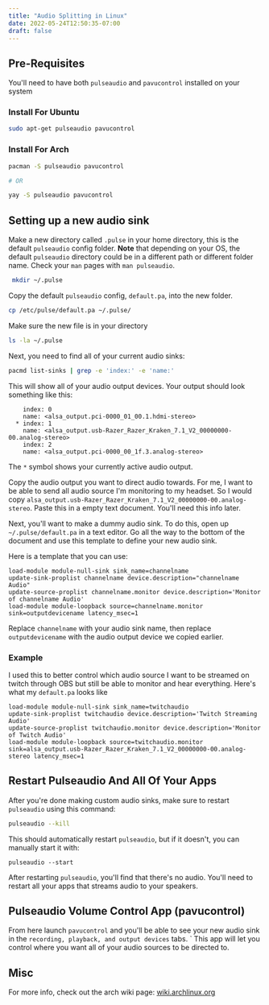 ```yaml
---
title: "Audio Splitting in Linux"
date: 2022-05-24T12:50:35-07:00
draft: false
---
```


## Pre-Requisites
You'll need to have both `pulseaudio` and `pavucontrol` installed on your system

### Install For Ubuntu
```bash
sudo apt-get pulseaudio pavucontrol
```

### Install For Arch

```bash
pacman -S pulseaudio pavucontrol

# OR

yay -S pulseaudio pavucontrol
```

## Setting up a new audio sink
Make a new directory called `.pulse` in your home directory, this is the default `pulseaudio` config folder. 
**Note** that depending on your OS, the default `pulseaudio` directory could be in a different path or different folder name. Check your `man` pages with `man pulseaudio`.
```bash
 mkdir ~/.pulse
```

Copy the default `pulseaudio` config, `default.pa`, into the new folder.
```bash
cp /etc/pulse/default.pa ~/.pulse/
``` 

Make sure the new file is in your directory
```bash
ls -la ~/.pulse
```

Next, you need to find all of your current audio sinks:
```bash
pacmd list-sinks | grep -e 'index:' -e 'name:'
```

This will show all of your audio output devices. Your output should look something like this:
```
    index: 0
	name: <alsa_output.pci-0000_01_00.1.hdmi-stereo>
  * index: 1
	name: <alsa_output.usb-Razer_Razer_Kraken_7.1_V2_00000000-00.analog-stereo>
    index: 2
	name: <alsa_output.pci-0000_00_1f.3.analog-stereo>
```

The `*` symbol shows your currently active audio output.

Copy the audio output you want to direct audio towards. For me, I want to be able to send all audio source I'm monitoring to my headset. 
So I would copy `alsa_output.usb-Razer_Razer_Kraken_7.1_V2_00000000-00.analog-stereo`.
Paste this in a empty text document. You'll need this info later.

Next, you'll want to make a dummy audio sink. To do this, open up 
`~/.pulse/default.pa` in a text editor. Go all the way to the bottom of the document and use this template to define your new audio sink.

Here is a template that you can use:
```
load-module module-null-sink sink_name=channelname 
update-sink-proplist channelname device.description="channelname Audio" 
update-source-proplist channelname.monitor device.description='Monitor of channelname Audio' 
load-module module-loopback source=channelname.monitor sink=outputdevicename latency_msec=1
```

Replace `channelname` with your audio sink name, then replace `outputdevicename` with the audio output device we copied earlier.

### Example
I used this to better control which audio source I want to be streamed on twitch through OBS but still be able to monitor and hear everything.
Here's what my `default.pa` looks like

```
load-module module-null-sink sink_name=twitchaudio
update-sink-proplist twitchaudio device.description='Twitch Streaming Audio'
update-source-proplist twitchaudio.monitor device.description='Monitor of Twitch Audio'
load-module module-loopback source=twitchaudio.monitor sink=alsa_output.usb-Razer_Razer_Kraken_7.1_V2_00000000-00.analog-stereo latency_msec=1
```

## Restart Pulseaudio And All Of Your Apps

After you're done making custom audio sinks, make sure to restart `pulseaudio` using this command:

```bash
pulseaudio --kill
```

This should automatically restart `pulseaudio`, but if it doesn't, you can manually start it with:
```
pulseaudio --start
```

After restarting `pulseaudio`, you'll find that there's no audio. You'll need to restart all your apps that streams audio to your speakers.

## Pulseaudio Volume Control App (pavucontrol)
From here launch `pavucontrol` and you'll be able to see your new audio sink in the `recording, playback, and output devices` tabs. `
This app will let you control where you want all of your audio sources to be directed to.

## Misc
For more info, check out the arch wiki page: [wiki.archlinux.org](https://wiki.archlinux.org/title/PulseAudio/Examples#Remapping_sinks)
